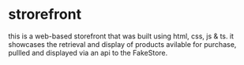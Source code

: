 # strorefront
this is a web-based storefront that was built using html, css, js &amp; ts. it showcases the retrieval and display of products avilable for purchase, pullled and displayed via an api to the FakeStore. 
